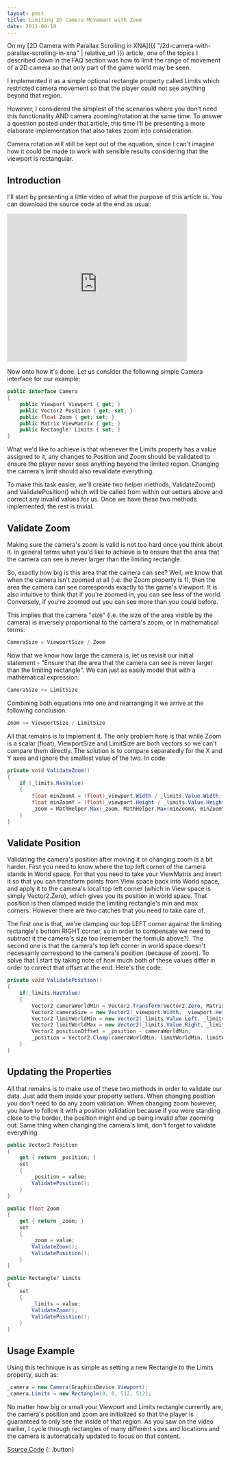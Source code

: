 ```yaml
---
layout: post
title: Limiting 2D Camera Movement with Zoom
date: 2011-09-10
---
```


On my [2D Camera with Parallax Scrolling in XNA]({{ "/2d-camera-with-parallax-scrolling-in-xna" | relative_url }}) article, one of the topics I described down in the FAQ section was how to limit the range of movement of a 2D camera so that only part of the game world may be seen.

I implemented it as a simple optional rectangle property called Limits which restricted camera movement so that the player could not see anything beyond that region.

However, I considered the simplest of the scenarios where you don't need this functionality AND camera zooming/rotation at the same time. To answer a question posted under that article, this time I'll be presenting a more elaborate implementation that also takes zoom into consideration.

Camera rotation will still be kept out of the equation, since I can't imagine how it could be made to work with sensible results considering that the viewport is rectangular.

## Introduction

I'll start by presenting a little video of what the purpose of this article is. You can download the source code at the end as usual:

<iframe width="420" height="345" src="http://www.youtube.com/embed/tZGl8Utw_cs" allowfullscreen="" frameborder="0"></iframe>

Now onto how it's done. Let us consider the following simple Camera interface for our example:

~~~ c#
public interface Camera
{
    public Viewport Viewport { get; }
    public Vector2 Position { get; set; }
    public float Zoom { get; set; }
    public Matrix ViewMatrix { get; }
    public Rectangle? Limits { set; }
}
~~~

What we'd like to achieve is that whenever the Limits property has a value assigned to it, any changes to Position and Zoom should be validated to ensure the player never sees anything beyond the limited region. Changing the camera's limit should also revalidate everything.

To make this task easier, we'll create two helper methods, ValidateZoom() and ValidatePosition() which will be called from within our setters above and correct any invalid values for us. Once we have these two methods implemented, the rest is trivial.

## Validate Zoom

Making sure the camera's zoom is valid is not too hard once you think about it. In general terms what you'd like to achieve is to ensure that the area that the camera can see is never larger than the limiting rectangle.

So, exactly how big is this area that the camera can see? Well, we know that when the camera isn't zoomed at all (i.e. the Zoom property is 1), then the area the camera can see corresponds exactly to the game's Viewport. It is also intuitive to think that if you're zoomed in, you can see less of the world. Conversely, if you're zoomed out you can see more than you could before.

This implies that the camera "size" (i.e. the size of the area visible by the camera) is inversely proportional to the camera's zoom, or in mathematical terms:

~~~ c#
CameraSize = ViewportSize / Zoom
~~~

Now that we know how large the camera is, let us revisit our initial statement - "Ensure that the area that the camera can see is never larger than the limiting rectangle". We can just as easily model that with a mathematical expression:

~~~ c#
CameraSize <= LimitSize
~~~

Combining both equations into one and rearranging it we arrive at the following conclusion:

~~~ c#
Zoom >= ViewportSize / LimitSize
~~~

All that remains is to implement it. The only problem here is that while Zoom is a scalar (float), ViewportSize and LimitSize are both vectors so we can't compare them directly. The solution is to compare separatedly for the X and Y axes and ignore the smallest value of the two. In code:

~~~ c#
private void ValidateZoom()
{
    if (_limits.HasValue)
    {
        float minZoomX = (float)_viewport.Width / _limits.Value.Width;
        float minZoomY = (float)_viewport.Height / _limits.Value.Height;
        _zoom = MathHelper.Max(_zoom, MathHelper.Max(minZoomX, minZoomY));
    }
}
~~~


## Validate Position

Validating the camera's position after moving it or changing zoom is a bit harder. First you need to know where the top left corner of the camera stands in World space. For that you need to take your ViewMatrix and invert it so that you can transform points from View space back into World space, and apply it to the camera's local top left corner (which in View space is simply Vector2.Zero), which gives you its position in world space. That position is then clamped inside the limiting rectangle's min and max corners. However there are two catches that you need to take care of.

The first one is that, we're clamping our top LEFT corner against the limiting rectangle's bottom RIGHT corner, so in order to compensate we need to subtract it the camera's size too (remember the formula above?). The second one is that the camera's top left corner in world space doesn't necessarily correspond to the camera's position (because of zoom). To solve that I start by taking note of how much both of these values differ in order to correct that offset at the end. Here's the code:

~~~ c#
private void ValidatePosition()
{
    if(_limits.HasValue)
    {
        Vector2 cameraWorldMin = Vector2.Transform(Vector2.Zero, Matrix.Invert(ViewMatrix));
        Vector2 cameraSize = new Vector2(_viewport.Width, _viewport.Height) / _zoom;
        Vector2 limitWorldMin = new Vector2(_limits.Value.Left, _limits.Value.Top);
        Vector2 limitWorldMax = new Vector2(_limits.Value.Right, _limits.Value.Bottom);
        Vector2 positionOffset = _position - cameraWorldMin;
        _position = Vector2.Clamp(cameraWorldMin, limitWorldMin, limitWorldMax - cameraSize) + positionOffset;
    }
}
~~~


## Updating the Properties

All that remains is to make use of these two methods in order to validate our data. Just add them inside your property setters. When changing position you don't need to do any zoom validation. When changing zoom however, you have to follow it with a position validation because if you were standing close to the border, the position might end up being invalid after zooming out. Same thing when changing the camera's limit, don't forget to validate everything.

~~~ c#
public Vector2 Position
{
    get { return _position; }
    set
    {
        _position = value;
        ValidatePosition();
    }
}

public float Zoom
{
    get { return _zoom;	}
    set
    {
        _zoom = value;
        ValidateZoom();
        ValidatePosition();
    }
}

public Rectangle? Limits
{
    set
    {
        _limits = value;
        ValidateZoom();
        ValidatePosition();
    }
}
~~~


## Usage Example

Using this technique is as simple as setting a new Rectangle to the Limits property, such as:

~~~ c#
_camera = new Camera(GraphicsDevice.Viewport);
_camera.Limits = new Rectangle(0, 0, 512, 512);
~~~

No matter how big or small your Viewport and Limits rectangle currently are, the camera's position and zoom are initialized so that the player is guaranteed to only see the inside of that region. As you saw on the video earlier, I cycle through rectangles of many different sizes and locations and the camera is automatically updated to focus on that content.

[Source Code](https://github.com/davidluzgouveia/blog-camera-limiting)
{: .button}
